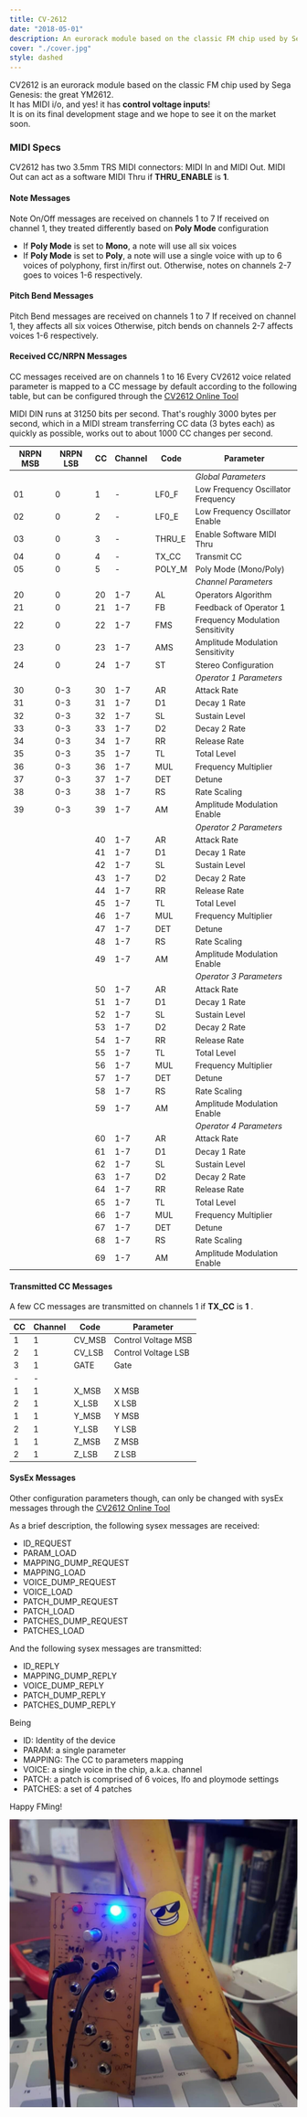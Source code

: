 ```yaml
---
title: CV-2612
date: "2018-05-01"
description: An eurorack module based on the classic FM chip used by Sega Genesis
cover: "./cover.jpg"
style: dashed
---
```



CV2612 is an eurorack module based on the classic FM chip used by Sega Genesis: the  great YM2612.  
It has MIDI i/o, and yes! it has **control voltage inputs**!  
It is on its final development stage and we hope to see it on the market soon.

### MIDI Specs

CV2612 has two 3.5mm TRS MIDI connectors: MIDI In and MIDI Out.
MIDI Out can act as a software MIDI Thru if **THRU_ENABLE** is **1**.

#### Note Messages

Note On/Off messages are received on channels 1 to 7
If received on channel 1, they treated differently based on **Poly Mode** configuration
  * If **Poly Mode** is set to **Mono**, a note will use all six voices
  * If **Poly Mode** is set to **Poly**, a note will use a single voice with up to 6 voices of polyphony, first in/first out.
Otherwise, notes on channels 2-7 goes to voices 1-6 respectively.

#### Pitch Bend Messages

Pitch Bend messages are received on channels 1 to 7
If received on channel 1, they affects all six voices
Otherwise, pitch bends on channels 2-7 affects voices 1-6 respectively.

#### Received CC/NRPN Messages

CC messages received are on channels 1 to 16
Every CV2612 voice related parameter is mapped to a CC message by default according to the following table, but can be configured through the [CV2612 Online Tool](/en/labs/cv2612)

MIDI DIN runs at 31250 bits per second. That's roughly 3000 bytes per second, which in a MIDI stream transferring CC data (3 bytes each) as quickly as possible, works out to about 1000 CC changes per second.


| NRPN MSB | NRPN LSB | CC | Channel | Code      | Parameter                          |
|----------|----------|----|---------|-----------|------------------------------------|
|          |          |    |         |           |*Global Parameters*                 |
|    01    |    0     | 1  | -       | LF0_F     | Low Frequency Oscillator Frequency |
|    02    |    0     | 2  | -       | LF0_E     | Low Frequency Oscillator Enable    |
|    03    |    0     | 3  | -       | THRU_E    | Enable Software MIDI Thru          |
|    04    |    0     | 4  | -       | TX_CC     | Transmit CC                        |
|    05    |    0     | 5  | -       | POLY_M    | Poly Mode (Mono/Poly)              |
|          |          |    |         |           |*Channel Parameters*                |
|    20    |    0     | 20 | 1-7     | AL        | Operators Algorithm                |
|    21    |    0     | 21 | 1-7     | FB        | Feedback of Operator 1             |
|    22    |    0     | 22 | 1-7     | FMS       | Frequency Modulation Sensitivity   |
|    23    |    0     | 23 | 1-7     | AMS       | Amplitude Modulation Sensitivity   |
|    24    |    0     | 24 | 1-7     | ST        | Stereo Configuration               |
|          |          |    |         |           | *Operator 1 Parameters*            |
|    30    |   0-3    | 30 | 1-7     | AR        | Attack Rate                        |
|    31    |   0-3    | 31 | 1-7     | D1        | Decay 1 Rate                       |
|    32    |   0-3    | 32 | 1-7     | SL        | Sustain Level                      |
|    33    |   0-3    | 33 | 1-7     | D2        | Decay 2 Rate                       |
|    34    |   0-3    | 34 | 1-7     | RR        | Release Rate                       |
|    35    |   0-3    | 35 | 1-7     | TL        | Total Level                        |
|    36    |   0-3    | 36 | 1-7     | MUL       | Frequency Multiplier               |
|    37    |   0-3    | 37 | 1-7     | DET       | Detune                             |
|    38    |   0-3    | 38 | 1-7     | RS        | Rate Scaling                       |
|    39    |   0-3    | 39 | 1-7     | AM        | Amplitude Modulation Enable        |
|          |          |    |         |           | *Operator 2 Parameters*            |
|          |          | 40 | 1-7     | AR        | Attack Rate                        |
|          |          | 41 | 1-7     | D1        | Decay 1 Rate                       |
|          |          | 42 | 1-7     | SL        | Sustain Level                      |
|          |          | 43 | 1-7     | D2        | Decay 2 Rate                       |
|          |          | 44 | 1-7     | RR        | Release Rate                       |
|          |          | 45 | 1-7     | TL        | Total Level                        |
|          |          | 46 | 1-7     | MUL       | Frequency Multiplier               |
|          |          | 47 | 1-7     | DET       | Detune                             |
|          |          | 48 | 1-7     | RS        | Rate Scaling                       |
|          |          | 49 | 1-7     | AM        | Amplitude Modulation Enable        |
|          |          |    |         |           | *Operator 3 Parameters*            |
|          |          | 50 | 1-7     | AR        | Attack Rate                        |
|          |          | 51 | 1-7     | D1        | Decay 1 Rate                       |
|          |          | 52 | 1-7     | SL        | Sustain Level                      |
|          |          | 53 | 1-7     | D2        | Decay 2 Rate                       |
|          |          | 54 | 1-7     | RR        | Release Rate                       |
|          |          | 55 | 1-7     | TL        | Total Level                        |
|          |          | 56 | 1-7     | MUL       | Frequency Multiplier               |
|          |          | 57 | 1-7     | DET       | Detune                             |
|          |          | 58 | 1-7     | RS        | Rate Scaling                       |
|          |          | 59 | 1-7     | AM        | Amplitude Modulation Enable        |
|          |          |    |         |           | *Operator 4 Parameters*            |
|          |          | 60 | 1-7     | AR        | Attack Rate                        |
|          |          | 61 | 1-7     | D1        | Decay 1 Rate                       |
|          |          | 62 | 1-7     | SL        | Sustain Level                      |
|          |          | 63 | 1-7     | D2        | Decay 2 Rate                       |
|          |          | 64 | 1-7     | RR        | Release Rate                       |
|          |          | 65 | 1-7     | TL        | Total Level                        |
|          |          | 66 | 1-7     | MUL       | Frequency Multiplier               |
|          |          | 67 | 1-7     | DET       | Detune                             |
|          |          | 68 | 1-7     | RS        | Rate Scaling                       |
|          |          | 69 | 1-7     | AM        | Amplitude Modulation Enable        |



#### Transmitted CC Messages

A few CC messages are transmitted on channels 1 if **TX_CC** is **1** .


| CC | Channel | Code      | Parameter                          |
|----|---------|-----------|------------------------------------|
| 1  | 1       | CV_MSB    | Control Voltage MSB                |
| 2  | 1       | CV_LSB    | Control Voltage LSB                |
| 3  | 1       | GATE      | Gate                               |
| -  | -       |           |                                    |
| 1  | 1       | X_MSB     | X MSB                              |
| 2  | 1       | X_LSB     | X LSB                              |
| 1  | 1       | Y_MSB     | Y MSB                              |
| 2  | 1       | Y_LSB     | Y LSB                              |
| 1  | 1       | Z_MSB     | Z MSB                              |
| 2  | 1       | Z_LSB     | Z LSB                              |




#### SysEx Messages

Other configuration parameters though, can only be changed with sysEx messages through the [CV2612 Online Tool](/en/labs/cv2612)

As a brief description, the following sysex messages are received:
  * ID_REQUEST
  * PARAM_LOAD
  * MAPPING_DUMP_REQUEST
  * MAPPING_LOAD
  * VOICE_DUMP_REQUEST
  * VOICE_LOAD
  * PATCH_DUMP_REQUEST
  * PATCH_LOAD
  * PATCHES_DUMP_REQUEST
  * PATCHES_LOAD

And the following sysex messages are transmitted:
  * ID_REPLY
  * MAPPING_DUMP_REPLY
  * VOICE_DUMP_REPLY
  * PATCH_DUMP_REPLY
  * PATCHES_DUMP_REPLY

Being
  * ID: Identity of the device
  * PARAM: a single parameter
  * MAPPING: The CC to parameters mapping
  * VOICE: a single voice in the chip, a.k.a. channel
  * PATCH: a patch is comprised of 6 voices, lfo and ploymode  settings
  * PATCHES: a set of 4 patches


Happy FMing!

![](./banana.jpg)
